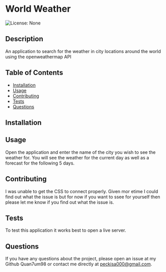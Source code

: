 
  # World Weather

  ![License: None](https://img.shields.io/badge/License-None-lightgrey.svg)
  
  ## Description
  An application to search for the weather in city locations around the world using the openweathermap API
  
  ## Table of Contents
  - [Installation](#installation)
  - [Usage](#usage)
  - [Contributing](#contributing)
  - [Tests](#tests)
  - [Questions](#questions)
  
  
  ## Installation
  
  
  ## Usage
  Open the application and enter the name of the city you wish to see the weather for. You will see the weather for the current day as well as a forecast for the following 5 days.
  
  ## Contributing
  I was unable to get the CSS to connect properly. Given mor etime I could find out what the issue is but for now if you want to ssee for yourself then please let me know if you find out what the issue is.
  
  ## Tests
  To test this application it works best to open a live server.
  
  ## Questions
  If you have any questions about the project, please open an issue at my Github Quan7um98 or contact me directly at peckisa000@gmail.com.
  
  

